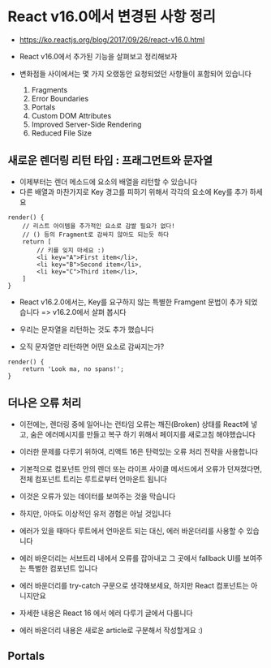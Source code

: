 # React v16.0에서 변경된 사항 정리

- https://ko.reactjs.org/blog/2017/09/26/react-v16.0.html

- React v16.0에서 추가된 기능을 살펴보고 정리해보자
- 변화점들 사이에서는 몇 가지 오랬동안 요청되었던 사항들이 포함되어 있습니다
  1. Fragments
  2. Error Boundaries
  3. Portals
  4. Custom DOM Attributes
  5. Improved Server-Side Rendering
  6. Reduced File Size

## 새로운 렌더링 리턴 타입 : 프래그먼트와 문자열

- 이제부터는 렌더 메소드에 요소의 배열을 리턴할 수 있습니다
- 다른 배열과 마찬가지로 Key 경고를 피하기 위해서 각각의 요소에 Key를 추가 하세요

```
render() {
    // 리스트 아이템을 추가적인 요소로 감쌀 필요가 없다!
    // () 등의 Fragment로 감싸지 않아도 되는듯 하다
    return [
        // 키를 잊지 마세요 :)
        <li key="A">First item</li>,
        <li key="B">Second item</li>,
        <li key="C">Third item</li>,
    ]
}
```

- React v16.2.0에서는, Key를 요구하지 않는 특별한 Framgent 문법이 추가 되었습니다 => v16.2.0에서 살펴 봅시다

- 우리는 문자열을 리턴하는 것도 추가 했습니다
- 오직 문자열만 리턴하면 어떤 요소로 감싸지는가?

```
render() {
    return 'Look ma, no spans!';
}
```

## 더나은 오류 처리

- 이전에는, 렌더링 중에 일어나는 런타임 오류는 깨진(Broken) 상태를 React에 넣고, 숨은 에러메시지를 만들고 복구 하기 위해서 페이지를 새로고침 해야했습니다
- 이러한 문제를 다루기 위하여, 리액트 16은 탄력있는 오류 처리 전략을 사용합니다
- 기본적으로 컴포넌트 안의 렌더 또는 라이프 사이클 메서드에서 오류가 던져졌다면, 전체 컴포넌트 트리는 루트로부터 언마운트 됩니다
- 이것은 오류가 있는 데이터를 보여주는 것을 막습니다
- 하지만, 아마도 이상적인 유저 경험은 아닐 것입니다

- 에러가 있을 때마다 루트에서 언마운트 되는 대신, 에러 바운더리를 사용할 수 있습니다
- 에러 바운더리는 서브트리 내에서 오류를 잡아내고 그 곳에서 fallback UI를 보여주는 특별한 컴포넌트 입니다
- 에러 바운더리를 try-catch 구문으로 생각해보세요, 하지만 React 컴포넌트는 아니지만요

- 자세한 내용은 React 16 에서 에러 다루기 글에서 다룹니다
- 에러 바운더리 내용은 새로운 article로 구분해서 작성할게요 :)

## Portals
